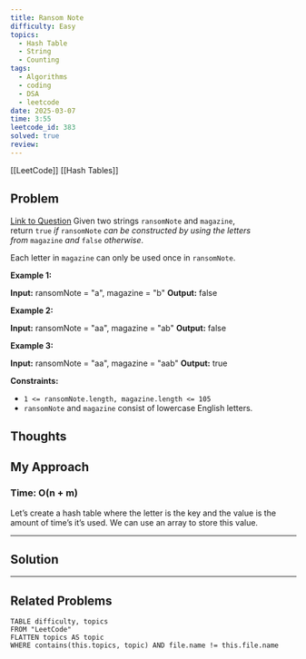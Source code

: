 ```yaml
---
title: Ransom Note
difficulty: Easy
topics:
  - Hash Table
  - String
  - Counting
tags:
  - Algorithms
  - coding
  - DSA
  - leetcode
date: 2025-03-07
time: 3:55
leetcode_id: 383
solved: true
review:
---
```

[[LeetCode]]
[[Hash Tables]]
## Problem
[Link to Question](https://leetcode.com/problems/ransom-note/description/)
Given two strings `ransomNote` and `magazine`, return `true` _if_ `ransomNote` _can be constructed by using the letters from_ `magazine` _and_ `false` _otherwise_.

Each letter in `magazine` can only be used once in `ransomNote`.

**Example 1:**

**Input:** ransomNote = "a", magazine = "b"
**Output:** false

**Example 2:**

**Input:** ransomNote = "aa", magazine = "ab"
**Output:** false

**Example 3:**

**Input:** ransomNote = "aa", magazine = "aab"
**Output:** true

**Constraints:**

- `1 <= ransomNote.length, magazine.length <= 105`
- `ransomNote` and `magazine` consist of lowercase English letters.

## Thoughts


## My Approach
### Time: O(n + m)
Let’s create a hash table where the letter is the key and the value is the amount of time’s it’s used. We can use an array to store this value.

---
## Solution




---
## Related Problems
```dataview
TABLE difficulty, topics
FROM "LeetCode"
FLATTEN topics AS topic
WHERE contains(this.topics, topic) AND file.name != this.file.name
```